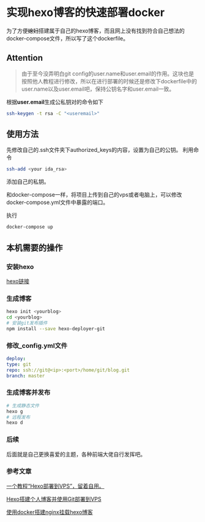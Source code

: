 # 实现hexo博客的快速部署docker

为了方便~~媳妇~~搭建属于自己的hexo博客，而且网上没有找到符合自己想法的docker-compose文件，所以写了这个dockerfile。

## Attention

>由于至今没弄明白git config的user.name和user.email的作用。这块也是按照他人教程进行修改，所以在进行部署的时候还是修改下dockerfile中的user.name以及user.email吧，保持公钥名字和user.email一致。

根据**user.email**生成公私钥对的命令如下

```bash
ssh-keygen -t rsa -C "<useremail>"
```

## 使用方法

先修改自己的.ssh文件夹下authorized_keys的内容，设置为自己的公钥。
利用命令

```bash
ssh-add <your ida_rsa>
```

添加自己的私钥。

和docker-compose一样，将项目上传到自己的vps或者电脑上，可以修改docker-compose.yml文件中暴露的端口。

执行

```bash
docker-compose up
```

## 本机需要的操作

### 安装hexo

[hexo链接](https://hexo.io/zh-cn/docs/)

### 生成博客

```bash
hexo init <yourblog>
cd <yourblog>
# 安装git发布插件
npm install --save hexo-deployer-git
```

### 修改_config.yml文件

```yml
deploy:
type: git
repo: ssh://git@<ip>:<port>/home/git/blog.git
branch: master
```

### 生成博客并发布

```bash
# 生成静态文件
hexo g
# 远程发布
hexo d
```

### 后续

后面就是自己更换喜爱的主题，各种前端大佬自行发挥吧。

### 参考文章

[一个教程“Hexo部署到VPS”，留着自用。](https://www.jianshu.com/p/d1f7cfb8ecf0)

[Hexo搭建个人博客并使用Git部署到VPS](https://www.jianshu.com/p/b926ecf1c6f6)

[使用docker搭建nginx挂载hexo博客](https://www.jianshu.com/p/111e3c56ef04)

